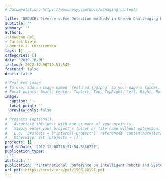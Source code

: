 ```yaml
---
# Documentation: https://wowchemy.com/docs/managing-content/

title: 'DEDUCE: Diverse scEne Detection methods in Unseen Challenging Environments'
subtitle: ''
summary: ''
authors:
- Anwesan Pal
- Carlos Nieto
- Henrik I. Christensen
tags: []
categories: []
date: '2019-10-01'
lastmod: 2022-12-08T16:51:54Z
featured: false
draft: false

# Featured image
# To use, add an image named `featured.jpg/png` to your page's folder.
# Focal points: Smart, Center, TopLeft, Top, TopRight, Left, Right, BottomLeft, Bottom, BottomRight.
image:
  caption: ''
  focal_point: ''
  preview_only: false

# Projects (optional).
#   Associate this post with one or more of your projects.
#   Simply enter your project's folder or file name without extension.
#   E.g. `projects = ["internal-project"]` references `content/project/deep-learning/index.md`.
#   Otherwise, set `projects = []`.
projects: []
publishDate: '2022-12-08T16:51:54.386672Z'
publication_types:
- '1'
abstract: ''
publication: '*International Conference on Intelligent Robots and Systems (IROS)*'
url_pdf: https://arxiv.org/pdf/1908.00191.pdf
---
```

